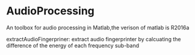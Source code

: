 # AudioProcessing
An toolbox for audio processing in Matlab,the verison of matlab is R2016a

extractAudioFingerpriner: extract audio fingerprinter by calcuating the difference of the energy of each frequency sub-band 

